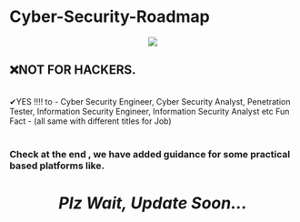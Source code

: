# Cyber-Security-Roadmap
<p align="center"><a href="https://github.com/J3y-Z3r0"><img src="https://www.sportsingapore.gov.sg/-/media/SSC/Corporate/Images/Newsroom/Announcements/ActiveSG-Cyber-Security-Banner-1110x360px-d1-250122.ashx"></a></p>

## ❌NOT FOR HACKERS.
<br>✔YES !!!! to - Cyber Security Engineer, Cyber Security Analyst, Penetration Tester, Information Security Engineer, Information
Security Analyst etc Fun Fact - (all same with different titles for Job)</br>
</br>

###  Check at the end , we have added guidance for some practical based platforms like.

# <i><p align ="center"> Plz Wait, Update Soon... </p></i>
